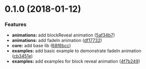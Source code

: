 <a name="0.1.0"></a>
# 0.1.0 (2018-01-12)


### Features

* **animations:** add blockReveal animation ([5af34b7](https://github.com/firsara/revealer/commit/5af34b7))
* **animations:** add fadeIn animation ([df17732](https://github.com/firsara/revealer/commit/df17732))
* **core:** add base lib ([68f6bcc](https://github.com/firsara/revealer/commit/68f6bcc))
* **examples:** add basic example to demonstrate fadeIn animation ([cb3451e](https://github.com/firsara/revealer/commit/cb3451e))
* **examples:** add examples for block reveal animation ([4f7b249](https://github.com/firsara/revealer/commit/4f7b249))



